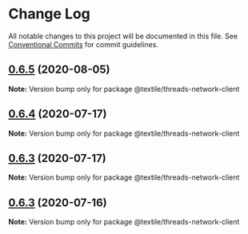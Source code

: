 # Change Log

All notable changes to this project will be documented in this file.
See [Conventional Commits](https://conventionalcommits.org) for commit guidelines.

## [0.6.5](https://github.com/textileio/js-threads/compare/@textile/threads-network-client@0.6.4...@textile/threads-network-client@0.6.5) (2020-08-05)

**Note:** Version bump only for package @textile/threads-network-client





## [0.6.4](https://github.com/textileio/js-threads/compare/@textile/threads-network-client@0.6.3...@textile/threads-network-client@0.6.4) (2020-07-17)

**Note:** Version bump only for package @textile/threads-network-client





## [0.6.3](https://github.com/textileio/js-threads/compare/@textile/threads-network-client@0.6.2...@textile/threads-network-client@0.6.3) (2020-07-17)

**Note:** Version bump only for package @textile/threads-network-client





## [0.6.3](https://github.com/textileio/js-threads/compare/@textile/threads-network-client@0.6.2...@textile/threads-network-client@0.6.3) (2020-07-16)

**Note:** Version bump only for package @textile/threads-network-client
